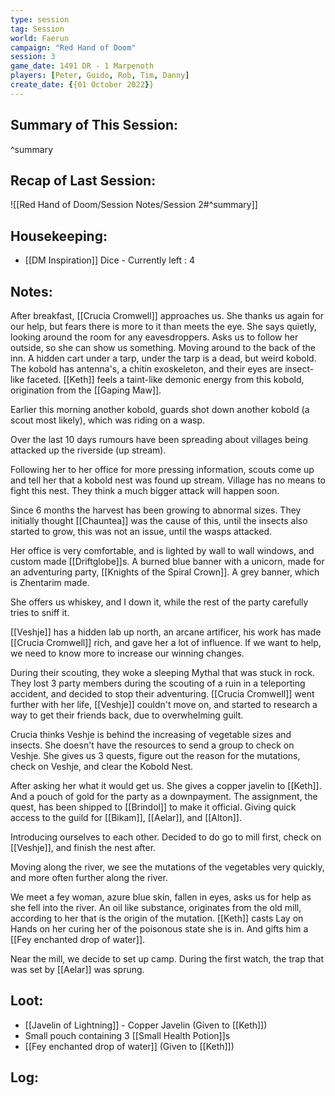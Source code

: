 ```yaml
---
type: session
tag: Session
world: Faerun
campaign: "Red Hand of Doom"
session: 3
game_date: 1491 DR - 1 Marpenoth
players: [Peter, Guido, Rob, Tim, Danny]
create_date: {{01 October 2022}}
---
```




## Summary of This Session:

^summary

## Recap of Last Session:
![[Red Hand of Doom/Session Notes/Session 2#^summary]]

## Housekeeping:
- [[DM Inspiration]] Dice - Currently left : 4 
## Notes:
After breakfast, [[Crucia Cromwell]] approaches us.
She thanks us again for our help, but fears there is more to it than meets the eye.
She says quietly, looking around the room for any eavesdroppers. Asks us to follow her outside, so she can show us something.
Moving around to the back of the inn. A hidden cart under a tarp, under the tarp is a dead, but weird kobold.
The kobold has antenna's, a chitin exoskeleton, and their eyes are insect-like faceted. [[Keth]] feels a taint-like demonic energy from this kobold, origination from the [[Gaping Maw]]. 

Earlier this morning another kobold, guards shot down another kobold (a scout most likely), which was riding on a wasp.

Over the last 10 days rumours have been spreading about villages being attacked up the riverside (up stream).

Following her to her office for more pressing information, scouts come up and tell her that a kobold nest was found up stream.
Village has no means to fight this nest. They think a much bigger attack will happen soon.

Since 6 months the harvest has been growing to abnormal sizes. They initially thought [[Chauntea]] was the cause of this, until the insects also started to grow, this was not an issue, until the wasps attacked. 

Her office is very comfortable, and is lighted by wall to wall windows, and custom made [[Driftglobe]]s.
A burned blue banner with a unicorn, made for an adventuring party, [[Knights of the Spiral Crown]]. 
A grey banner, which is Zhentarim made.  

She offers us whiskey, and I down it, while the rest of the party carefully tries to sniff it. 

[[Veshje]] has a hidden lab up north, an arcane artificer, his work has made [[Crucia Cromwell]] rich, and gave her a lot of influence.
If we want to help, we need to know more to increase our winning changes.

During their scouting, they woke a sleeping Mythal that was stuck in rock. 
They lost 3 party members during the scouting of a ruin in a teleporting accident, and decided to stop their adventuring.
[[Crucia Cromwell]] went further with her life, [[Veshje]] couldn't move on, and started to research a way to get their friends back, due to overwhelming guilt.

Crucia thinks Veshje is behind the increasing of vegetable sizes and insects.
She doesn't have the resources to send a group to check on Veshje.
She gives us 3 quests, figure out the reason for the mutations, check on Veshje, and clear the Kobold Nest.

After asking her what it would get us. She gives a copper javelin to [[Keth]]. And a pouch of gold for the party as a downpayment.
The assignment, the quest, has been shipped to [[Brindol]] to make it official. Giving quick access to the guild for [[Bikam]], [[Aelar]], and [[Alton]].

Introducing ourselves to each other.
Decided to do go to mill first, check on [[Veshje]], and finish the nest after.

Moving along the river, we see the mutations of the vegetables very quickly, and more often further along the river.

We meet a fey woman, azure blue skin, fallen in eyes, asks us for help as she fell into the river.
An oil like substance, originates from the old mill, according to her that is the origin of the mutation.
[[Keth]] casts Lay on Hands on her curing her of the poisonous state she is in. And gifts him a [[Fey enchanted drop of water]].

Near the mill, we decide to set up camp.
During the first watch, the trap that was set by [[Aelar]] was sprung.


## Loot:
- [[Javelin of Lightning]] - Copper Javelin (Given to [[Keth]])
- Small pouch containing 3 [[Small Health Potion]]s
- [[Fey enchanted drop of water]] (Given to [[Keth]])

## Log:


